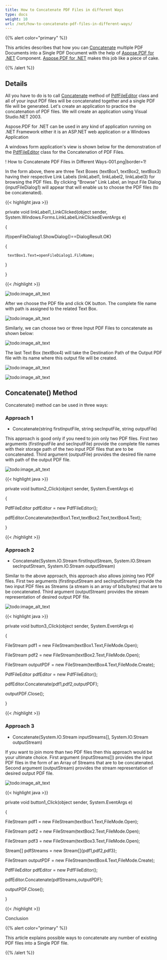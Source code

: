 ```yaml
---
title: How to Concatenate PDF Files in different Ways
type: docs
weight: 10
url: /net/how-to-concatenate-pdf-files-in-different-ways/
---
```


{{% alert color="primary" %}} 

This articles describes that how you can [Concatenate](http://www.aspose.com/api/net/pdf/aspose.pdf.facades/pdffileeditor/methods/concatenate/index) multiple PDF Documents into a Single PDF Document with the help of [Aspose.PDF for .NET](/pdf/net/home-html/) Component. [Aspose.PDF for .NET](/pdf/net/home-html/) makes this job like a piece of cake.

{{% /alert %}} 
## **Details**
All you have to do is to call [Concatenate](http://www.aspose.com/api/net/pdf/aspose.pdf.facades/pdffileeditor/methods/concatenate/index) method of [PdfFileEditor](http://www.aspose.com/api/net/pdf/aspose.pdf.facades/pdffileeditor) class and all of your input PDF files will be concatenated together and a single PDF file will be generated. Let's create an application to practice the concatenation of PDF files. We will create an application using Visual Studio.NET 2003.

Aspose.PDF for .NET can be used in any kind of application running on .NET Framework either it is an ASP.NET web application or a Windows Application

A windows form application's view is shown below for the demonstration of the [PdfFileEditor](http://www.aspose.com/api/net/pdf/aspose.pdf.facades/pdffileeditor) class for the Concatenation of PDF Files. 

! How to Concatenate PDF Files in Different Ways-001.png|border=1!

In the form above, there are three Text Boxes (textBox1, textBox2, textBox3) having their respective Link Labels (linkLabel1, linkLabel2, linkLabel3) for browsing the PDF files. By clicking "Browse" Link Label, an Input File Dialog (inputFileDialog1) will appear that will enable us to choose the PDF files (to be concatenated).



{{< highlight java >}}

 private void linkLabel1_LinkClicked(object sender, System.Windows.Forms.LinkLabelLinkClickedEventArgs e)

{

  if(openFileDialog1.ShowDialog()==DialogResult.OK)

  {

     textBox1.Text=openFileDialog1.FileName;

  }

}

{{< /highlight >}}

![todo:image_alt_text](how-to-concatenate-pdf-files-in-different-ways_1.png)


After we choose the PDF file and click OK button. The complete file name with path is assigned to the related Text Box. 

![todo:image_alt_text](how-to-concatenate-pdf-files-in-different-ways_2.png)

Similarly, we can choose two or three Input PDF Files to concatenate as shown below: 

![todo:image_alt_text](how-to-concatenate-pdf-files-in-different-ways_3.png)

The last Text Box (textBox4) will take the Destination Path of the Output PDF file with its name where this output file will be created. 

![todo:image_alt_text](how-to-concatenate-pdf-files-in-different-ways_4.png)




![todo:image_alt_text](how-to-concatenate-pdf-files-in-different-ways_5.png)
## **Concatenate() Method**
Concatenate() method can be used in three ways:
### **Approach 1**
- Concatenate(string firstInputFile, string secInputFile, string outputFile)

This approach is good only if you need to join only two PDF files. First two arguments (firstInputFile and secInputFile) provide the complete file names with their storage path of the two input PDF files that are to be concatenated. Third argument (outputFile) provides the desired file name with path of the output PDF file. 

![todo:image_alt_text](how-to-concatenate-pdf-files-in-different-ways_6.png)



{{< highlight java >}}

 private void button2_Click(object sender, System.EventArgs e)

{

  PdfFileEditor pdfEditor = new PdfFileEditor();

  pdfEditor.Concatenate(textBox1.Text,textBox2.Text,textBox4.Text);

}

{{< /highlight >}}
### **Approach 2**
- Concatenate(System.IO.Stream firstInputStream, System.IO.Stream secInputStream, System.IO.Stream outputStream)

Similar to the above approach, this approach also allows joining two PDF files. First two arguments (firstInputStream and secInputStream) provide the two input PDF files as Streams (a stream is an array of bits/bytes) that are to be concatenated. Third argument (outputStream) provides the stream representation of desired output PDF file. 

![todo:image_alt_text](how-to-concatenate-pdf-files-in-different-ways_7.png)



{{< highlight java >}}

 private void button3_Click(object sender, System.EventArgs e)

{

  FileStream pdf1 = new FileStream(textBox1.Text,FileMode.Open);

  FileStream pdf2 = new FileStream(textBox2.Text,FileMode.Open);

  FileStream outputPDF = new FileStream(textBox4.Text,FileMode.Create);

  PdfFileEditor pdfEditor = new PdfFileEditor();

  pdfEditor.Concatenate(pdf1,pdf2,outputPDF);

  outputPDF.Close();

}

{{< /highlight >}}
### **Approach 3**
- Concatenate(System.IO.Stream inputStreams[], System.IO.Stream outputStream)

If you want to join more than two PDF files then this approach would be your ultimate choice. First argument (inputStreams[]) provides the input PDF files in the form of an Array of Streams that are to be concatenated. Second argument (outputStream) provides the stream representation of desired output PDF file. 

![todo:image_alt_text](how-to-concatenate-pdf-files-in-different-ways_8.png)



{{< highlight java >}}

 private void button1_Click(object sender, System.EventArgs e)

{

  FileStream pdf1 = new FileStream(textBox1.Text,FileMode.Open);

  FileStream pdf2 = new FileStream(textBox2.Text,FileMode.Open);

  FileStream pdf3 = new FileStream(textBox3.Text,FileMode.Open);

  Stream[] pdfStreams = new Stream[]{pdf1,pdf2,pdf3};

  FileStream outputPDF = new FileStream(textBox4.Text,FileMode.Create);

  PdfFileEditor pdfEditor = new PdfFileEditor();

  pdfEditor.Concatenate(pdfStreams,outputPDF);

  outputPDF.Close();

}

{{< /highlight >}}


Conclusion

{{% alert color="primary" %}} 

This article explains possible ways to concatenate any number of existing PDF files into a Single PDF file.

{{% /alert %}}
